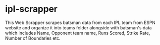 # ipl-scrapper
This Web Scrapper scrapes batsman data from each IPL team from ESPN website and organize it into teams folder alongside with batsman's data which includes
Name, Opponent team name, Runs Scored, Strike Rate, Number of Boundaries etc.
